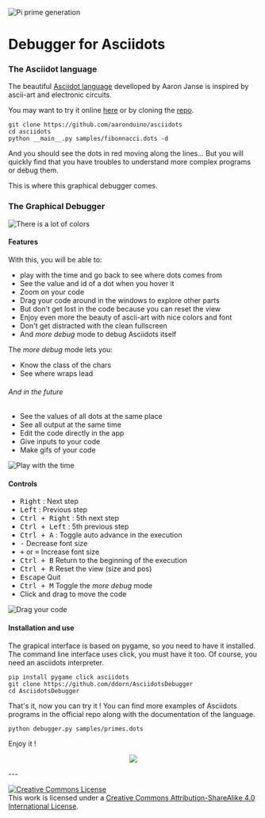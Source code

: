 ![Pi prime generation](assets/pi-primes.PNG)

# Debugger for Asciidots


### The Asciidot language
The beautiful [Asciidot language](https://github.com/aaronduino/asciidots) 
develloped by Aaron Janse is inspired by ascii-art and electronic circuits.

You may want to try it online [here](http://ajanse.me/asciidots/)
or by cloning the [repo](https://github.com/aaronduino/asciidots).

    git clone https://github.com/aaronduino/asciidots
    cd asciidots
    python __main__.py samples/fibonnacci.dots -d

And you should see the dots in red moving along the lines...
But you will quickly find that you have troubles to understand more complex programs or debug them.

This is where this graphical debugger comes.

### The Graphical Debugger

![There is a lot of colors](assets/colors.png)

#### Features
With this, you will be able to:
- play with the time and go back to see where dots comes from
- See the value and id of a dot when you hover it
- Zoom on your code
- Drag your code around in the windows to explore other parts
- But don't get lost in the code because you can reset the view
- Enjoy even more the beauty of ascii-art with nice colors and font
- Don't get distracted with the clean fullscreen
- And *more debug* mode to debug Asciidots itself

The *more debug* mode lets you:
- Know the class of the chars
- See where wraps lead

###### And in the future
- See the values of all dots at the same place
- See all output at the same time
- Edit the code directly in the app
- Give inputs to your code
- Make gifs of your code 


![Play with the time](assets/play_with_time.gif)

#### Controls

- <kbd>Right</kbd> : Next step
- <kbd>Left</kbd> : Previous step
- <kbd>Ctrl + Right</kbd> : 5th next step
- <kbd>Ctrl + Left</kbd> : 5th previous step
- <kbd>Ctrl + A</kbd> : Toggle auto advance in the execution
- <kbd>-</kbd> Decrease font size
- <kbd>+</kbd> or <kbd>=</kbd> Increase font size
- <kbd>Ctrl + B</kbd> Return to the beginning of the execution
- <kbd>Ctrl + R</kbd> Reset the view (size and pos)
- <kbd>Escape</kbd> Quit
- <kbd>Ctrl + M</kbd> Toggle the *more debug* mode
- Click and drag to move the code

![Drag your code](assets/move_around.gif)

#### Installation and use


The grapical interface is based on pygame, so you need to have it installed. 
The command line interface uses click, you must have it too.
Of course, you need an asciidots interpreter.

    pip install pygame click asciidots
    git clone https://github.com/ddorn/AsciidotsDebugger
    cd AsciidotsDebugger

That's it, now you can try it ! You can find more examples of Asciidots programs in the official repo along with the documentation of the language.
    
    python debugger.py samples/primes.dots

Enjoy it !

<p align="center"> 
<img src="assets/love.png">
</p>
---

<a rel="license" href="http://creativecommons.org/licenses/by-sa/4.0/"><img alt="Creative Commons License" style="border-width:0" src="https://i.creativecommons.org/l/by-sa/4.0/88x31.png" /></a><br />This work is licensed under a <a rel="license" href="http://creativecommons.org/licenses/by-sa/4.0/">Creative Commons Attribution-ShareAlike 4.0 International License</a>.
